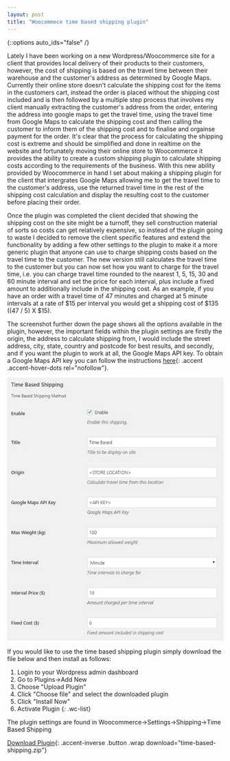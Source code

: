 ```yaml
---
layout: post
title: "Woocommece time based shipping plugin"
---
```


<style>
	.wc-list{
		text-align: left;
    	padding-left: 1em;
	}
</style>

{::options auto_ids="false" /}

Lately I have been working on a new Wordpress/Woocommerce site for a client that provides local delivery of their products to their customers, however, the cost of shipping is based on the travel time between their warehouse and the customer's address as determined by Google Maps. Currently their online store doesn't calculate the shipping cost for the items in the customers cart, instead the order is placed without the shipping cost included and is then followed by a multiple step process that involves my client manually extracting the customer's address from the order, entering the address into google maps to get the travel time, using the travel time from Google Maps to calculate the shipping cost and then calling the customer to inform them of the shipping cost and to finalise and orgainse payment for the order. It's clear that the process for calculating the shipping cost is extreme and should be simplified and done in realtime on the website and fortunately moving their online store to Woocommerce it provides the ability to create a custom shipping plugin to calculate shipping costs according to the requirements of the business. With this new ability provided by Woocommerce in hand I set about making a shipping plugin for the client that intergrates Google Maps allowing me to get the travel time to the customer's address, use the returned travel time in the rest of the shipping cost calculation and display the resulting cost to the customer before placing their order. 

Once the plugin was completed the client decided that showing the shipping cost on the site might be a turnoff, they sell construction material of sorts so costs can get relatively expensive, so instead of the plugin going to waste I decided to remove the client specific features and extend the functionality by adding a few other settings to the plugin to make it a more generic plugin that anyone can use to charge shipping costs based on the travel time to the customer. The new version still calculates the travel time to the customer but you can now set how you want to charge for the travel time, i.e. you can charge travel time rounded to the nearest 1, 5, 15, 30 and 60 minute interval and set the price for each interval, plus include a fixed amount to additionally include in the shipping cost. As an example, if you have an order with a travel time of 47 minutes and charged at 5 minute intervals at a rate of $15 per interval you would get a shipping cost of $135 ((47 / 5) X $15). 

The screenshot further down the page shows all the options available in the plugin, however, the important fields within the plugin settings are firstly the origin, the address to calculate shipping from, I would include the street address, city, state, country and postcode for best results, and secondly, and if you want the plugin to work at all, the Google Maps API key. To obtain a Google Maps API key you can follow the instructions [here][gmaps_key]{: .accent .accent-hover-dots rel="nofollow"}. 

<div class="row portfolio-row" style="margin-bottom: 1em;">
    <div class="twelve columns"> 
		<a href="/images/tbs_options.jpg"><img class="u-responsive-img" src="/images/tbs_options.jpg" alt="Time Based Shipping options" style="margin: 0 auto;"></a>
		</div>
	</div>

If you would like to use the time based shipping plugin simply download the file below and then install as follows:
1. Login to your Wordpress admin dashboard
2. Go to Plugins->Add New
3. Choose "Upload Plugin"
4. Click "Choose file" and select the downloaded plugin
5. Click "Install Now"
6. Activate Plugin
{: .wc-list}

The plugin settings are found in Woocommerce->Settings->Shipping->Time Based Shipping


[Download Plugin][download]{: .accent-inverse .button .wrap download="time-based-shipping.zip"} 

[gmaps_key]: https://developers.google.com/maps/documentation/javascript/get-api-key
[download]: /downloads/time-based-shipping.zip